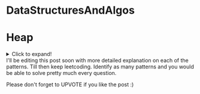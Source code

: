 # DataStructuresAndAlgos
# Heap
<details>
  <summary>Click to expand!</summary>

This article is to deep dive into one of the most fundamental data structures called Heap. The objective of this post is to understand the basics of Heap, time complexities, and identify patterns when to use Heap as a data structure.

Heap questions are one of the most common questions frequently asked in interviews.

The confidence in HEAP data structure is guranteed if you finish below mentioned 23 questions.

# What is Heap?
- It is mainly used to represent a priority queue.
- It is represented as a Binary Tree (a tree structure where a node of a tree has a maximum of two child nodes). Heaps are complete binary trees.
- A simple array can be used to represent a Heap where array indices refer to the node position in the tree.
- Parent and child nodes can be accessed with indices:
   - A root node｜i = 0, the first item of the array
   - A parent node｜parent(i) = i / 2
   - A left child node｜left(i) = 2i
A right child node｜right(i)=2i+1
Two type of Heaps — Min Heap, Max Heap
Min Heap — the parent node always has a smaller value than the child nodes.
Max Heap — the parent node is always larger than the child node value.
Usually, when a type is not mentioned, it refers to the MinHeap. Python Heap has minHeap as default.
In python, theheapqmodule provides the basic features for Heap data structure.
minHeap are used in tasks related to scheduling or assignment. A more detailed explanation is under the Patterns section below.
Heap Operations
The basic operations in Python heapq are:

heapify
The heapify operation converts the iterable array heap into a tree structure w.r.t heap order.

heappush
It inserts an element into the heap. Post insertion the heap order is adjusted to maintain the heap properties.

import heapq as hq
# Simple array is heap
minHeap = []
# Adding an element to the heap
hq.heappush(minHeap, 5)
heappop
This operation is to remove the element from the heap. By default it is minHeap, so this operation removes the min element from the minHeap. And for maxHeap, it is the maximum element. Post removal, heapify is called internally to maintain the heap order.

import heapq as hq
minHeap = [5, 6, 2]
# this is done to convert iterable into a heap tree
hq.heapify(minHeap) 
# Getting top element from the heap
value = hq.heappop(minHeap) # the value here is 2 as 2 is the minimum value. 
Other operations in heapq python module includes heappushpop ,heapreplace , nlargest , nsmallest .

A simple Python implementation of MIN HEAP
class MinHeap:
  """
  Min Heap Implementaion
  """
  
  def __init__(self, array):
    """Initialization method."""
      
    # Build heap. Below statement is to convert 
    # an array into heap order. This is similar to 
    # heapq.heapify
      
    self.heap = self.buildHeap(array)

  # TC O(N) | SC O(1) 
  def buildHeap(self, array):
    """Build heap from iterable"""
    
    firstParentIdx = (len(array)-2)//2
    for currentIdx in reversed(range(firstParentIdx + 1)):
      self.siftDown(currentIdx, len(array) - 1, array)
    return array

  # TC O(logN) | SC O(1) 
  def siftDown(self, currentIdx, endIdx, heap):
    """Sifting down operation moves the value successively
    down the tree if its childer has smaller value.
    This is done to maintain the heap order.
    """
    childOneIdx = (2*currentIdx) + 1
    while childOneIdx < len(heap):
      childTwoIdx = (2*currentIdx) + 2 if currentIdx*2+2 <= endIdx else -1
      if childTwoIdx != -1 and heap[childTwoIdx] < heap[childOneIdx]:
        idxToSwap = childTwoIdx
      else:
        idxToSwap = childOneIdx
      if heap[idxToSwap] < heap[currentIdx]:
        self.swap(currentIdx, idxToSwap, heap)
        currentIdx = idxToSwap
        childOneIdx = currentIdx * 2 +1
      else:
        break

  # TC O(logN) | SC O(1) 
  def siftUp(self, currentIdx, heap):
    """
    It is exact opposite of sift down. 
    """
    parent = (currentIdx-1)//2
    while currentIdx > 0 and heap[parent] > heap[currentIdx]:
      self.swap(parent, currentIdx, heap)
      currentIdx = parent
      parentIdx = (currentIdx-1)//2
		
  # TC O(1) | SC O(1) 
  def peek(self):
    """Get the top value of the heap.
    It returns the smallest value in min heap.
    """
    return self.heap[0]

  # TC O(logN) | SC O(1) 
  def remove(self):
    """
    Removing an element from heap. 
    This is similar to heaq.heappop
    """
    self.swap(0, len(self.heap)-1, self.heap)
    valueToRemove = self.heap.pop()
    self.siftDown(0, len(self.heap)-1, self.heap)
    return valueToRemove

  # TC O(logN) | SC O(1) 
  def insert(self, value):
    """
    Inserting an element in the heap. 
    Similar to heappush operation. 
    """
    self.heap.append(value)
    self.siftUp(len(self.heap)-1, self.heap)

  def swap(self, i, j , heap):
    """Swap two elements in an array"""
    heap[i], heap[j] = heap[j], heap[i]
Problem Patterns where HEAP is used
Based on my understanding, different questions where HEAP is common data structure to use can be categorized in following 4 categories:

Top K Pattern
Merge K Sorted Pattern
Two Heaps Pattern
Minimum Number Pattern
All questions under one patterns has some similarities in terms of using HEAP as a data structure. Completing these questions would gurantee you mastery on the HEAP data structure. Below list includes some of the most common questions asked in most of the companies.

Top K Pattern
LC #215 - Kth largest number in an array
LC #973 - K closest points to origin
LC #347 - Top k frequent elements/numbers
LC #692 - Top k frequent words
LC #264 - Ugly Number II
LC #451 - Frequency Sort
LC #703 - Kth largest number in a stream
LC #767 - Reorganize String
LC #358 - Rearrange string K distance apart
LC #1439 - Kth smallest sum of a matrix with sorted rows

Merge K sorted pattern
LC #23 - Merge K sorted
LC #373 - K pairs with the smallest sum
LC #378 - K smallest numbers in M-sorted lists

Two Heaps Pattern
LC #295 - Find median from a data stream
LC #480 - Sliding window Median
LC #502 - Maximize Capital/IPO

Minimum number Pattern
LC #1167 - Minimum Cost to connect sticks/ropes
LC #253 - Meeting Rooms II
LC #759 - Employee free time
LC #857 - Minimumcost to hire K workers
LC #621 - Minimum number of CPU (Task scheduler)
LC #871 - Minimum number of Refueling stops

  
</details>  
I'll be editing this post soon with more detailed explanation on each of the patterns. Till then keep leetcoding. Identify as many patterns and you would be able to solve pretty much every question.

Please don't forget to UPVOTE if you like the post :)
